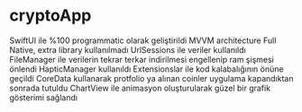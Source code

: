 # cryptoApp

SwiftUI ile %100 programmatic olarak geliştirildi
MVVM architecture
Full Native, extra library kullanılmadı
UrlSessions ile veriler kullanıldı
FileManager ile verilerin tekrar terkar indirilmesi engellenip ram şişmesi önlendi
HapticManager kullanıldı
Extensionslar ile kod kalabalığının önüne geçildi
CoreData kullanarak protfolio ya alınan coinler uygulama kapandıktan sonrada tutuldu
ChartView ile animasyon oluşturularak güzel bir grafik gösterimi sağlandı
